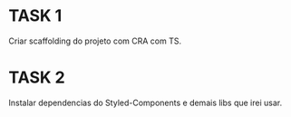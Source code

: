 # TASK 1

Criar scaffolding do projeto com CRA com TS.

# TASK 2

Instalar dependencias do Styled-Components e demais libs que irei usar.
